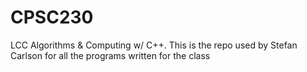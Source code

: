 # CPSC230
LCC Algorithms &amp; Computing w/ C++. This is the repo used by Stefan Carlson for all the programs written for the class
